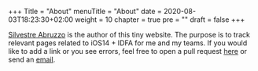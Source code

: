 +++
Title = "About"
menuTitle = "About"
date = 2020-08-03T18:23:30+02:00
weight = 10
chapter = true
pre = ""
draft = false
+++

[Silvestre Abruzzo](https://www.linkedin.com/in/silvestre-abruzzo-42212757/) is the author of this tiny website. The purpose is to track relevant pages related to iOS14 + IDFA for me and my teams. If you would like to add a link or you see errors, feel free to open a pull request [here](https://github.com/ios14idfa/ios14idfa.github.io) or send an [email](mailto:silvio.abruzzo@gmail.com).  